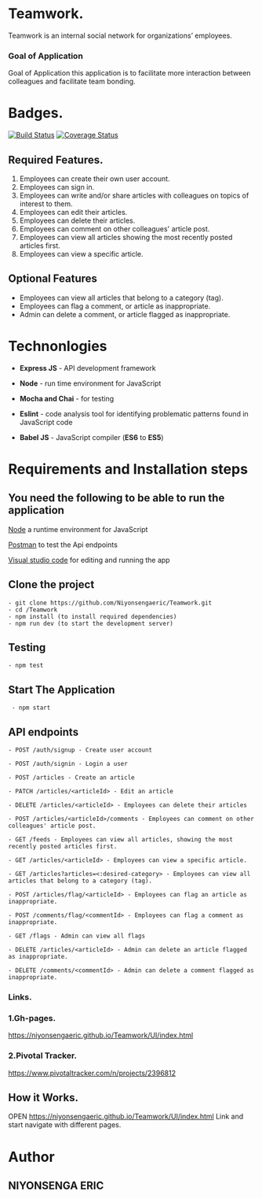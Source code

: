 # Teamwork.

Teamwork is an internal social network for organizations’ employees.

### Goal of Application

Goal of Application this application is to facilitate more interaction between colleagues and facilitate team bonding.

# Badges.

[![Build Status](https://travis-ci.org/Niyonsengaeric/Teamwork.svg?branch=develop)](https://travis-ci.org/Niyonsengaeric/Teamwork) [![Coverage Status](https://coveralls.io/repos/github/Niyonsengaeric/Teamwork/badge.svg?branch=develop)](https://coveralls.io/github/Niyonsengaeric/Teamwork?branch=develop)

## Required Features.

1. Employees can create their own user account.
2. Employees can sign in.
3. Employees can write and/or share articles with colleagues on topics of interest to them.
4. Employees can edit their articles.
5. Employees can delete their articles.
6. Employees can comment on other colleagues' article post.
7. Employees can view all articles showing the most recently posted articles first.
8. Employees can view a specific article.

## Optional Features

- Employees can view all articles that belong to a category (tag).
- Employees can flag a comment, or article as inappropriate.
- Admin can delete a comment, or article flagged as inappropriate.

# **Technonlogies**

- **Express JS** - API development framework

- **Node** - run time environment for JavaScript
- **Mocha and Chai** - for testing
- **Eslint** - code analysis tool for identifying problematic patterns found in JavaScript code
- **Babel JS** - JavaScript compiler (**ES6** to **ES5**)

# **Requirements and Installation steps**

## **You need the following to be able to run the application**

[Node](https://nodejs.org/en/download/) a runtime environment for JavaScript

[Postman](https://www.getpostman.com/downloads/) to test the Api endpoints

[Visual studio code](https://code.visualstudio.com/download) for editing and running the app

## **Clone the project**

    - git clone https://github.com/Niyonsengaeric/Teamwork.git
    - cd /Teamwork
    - npm install (to install required dependencies)
    - npm run dev (to start the development server)

## **Testing**

    - npm test

## **Start The Application**

     - npm start

## **API endpoints**

`- POST /auth/signup - Create user account`

`- POST /auth/signin - Login a user`

`- POST /articles - Create an article`

`- PATCH /articles/<articleId> - Edit an article`

`- DELETE /articles/<articleId> - Employees can delete their articles`

`- POST /articles/<articleId>/comments - Employees can comment on other colleagues' article post.`

`- GET /feeds - Employees can view all articles, showing the most recently posted articles first.`

`- GET /articles/<articleId> - Employees can view a specific article.`

`- GET /articles?articles=<:desired-category> - Employees can view all articles that belong to a category (tag).`

`- POST /articles/flag/<articleId> - Employees can flag an article as inappropriate.`

`- POST /comments/flag/<commentId> - Employees can flag a comment as inappropriate.`

`- GET /flags - Admin can view all flags`

`- DELETE /articles/<articleId> - Admin can delete an article flagged as inappropriate.`

`- DELETE /comments/<commentId> - Admin can delete a comment flagged as inappropriate.`

### Links.

### 1.Gh-pages.

https://niyonsengaeric.github.io/Teamwork/UI/index.html

### 2.Pivotal Tracker.

https://www.pivotaltracker.com/n/projects/2396812

## How it Works.

OPEN https://niyonsengaeric.github.io/Teamwork/UI/index.html Link and start navigate with different pages.

# **Author**

## **NIYONSENGA ERIC**
